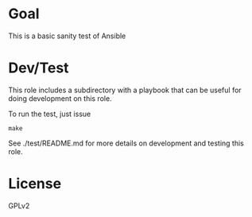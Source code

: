 # Goal
This is a basic sanity test of Ansible


# Dev/Test
This role includes a subdirectory with a playbook that can be useful
for doing development on this role.

To run the test, just issue
```
make
```

See ./test/README.md for more details on development and testing this role.

# License

GPLv2
